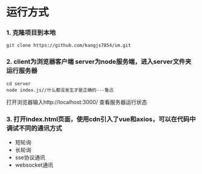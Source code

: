 
# 运行方式

### 1. 克隆项目到本地
```
git clone https://github.com/kangjs7854/im.git
```
### 2. client为浏览器客户端 server为node服务端，进入server文件夹运行服务器
```
cd server 
node index.js//什么都没发生才是正确的---鲁迅
```
打开浏览器输入http://localhost:3000/ 查看服务器运行状态

### 3. 打开index.html页面，使用cdn引入了vue和axios，可以在代码中调试不同的通讯方式
- 短轮询
- 长轮询
- sse协议通讯
- websocket通讯
